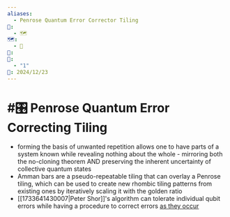 ```yaml
---
aliases:
  - Penrose Quantum Error Corrector Tiling
📁:
  - 🗺️
🗺️:
  - 📁
👤: 
🔀:
  - "1"
📅: 2024/12/23
---
```

# #🎛️ Penrose Quantum Error Correcting Tiling

- forming the basis of unwanted repetition allows one to have parts of a system known while revealing nothing about the whole - mirroring both the no-cloning theorem AND preserving the inherent uncertainty of collective quantum states
- Amman bars are a pseudo-repeatable tiling that can overlay a Penrose tiling, which can be used to create new rhombic tiling patterns from existing ones by iteratively scaling it with the golden ratio
- [[1733641430007|Peter Shor]]'s algorithm can tolerate individual qubit errors while having a procedure to correct errors [as they occur](https://www.quantamagazine.org/never-repeating-tiles-can-safeguard-quantum-information-20240223/)